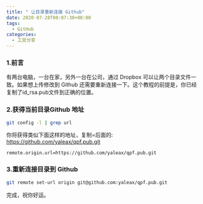 ```yaml
---
title: " 让目录重新连接 Github"
date: 2020-07-28T00:07:38+08:00
tags:
  - GitHub
categories:
  - 工具分享
---
```


### 1.前言

有两台电脑，一台在家，另外一台在公司，通过 Dropbox 可以让两个目录文件一致。如果想上传修改到 Github 还需要重新连接一下。这个教程的前提是，你已经复制了id_rsa.pub文件到正确的位置。

### 2.获得当前目录Github 地址

```bash
git config -l | grep url
```

你将获得类似下面这样的地址，复制=后面的: https://github.com/yaleax/qpf.pub.git

`remote.origin.url=https://github.com/yaleax/qpf.pub.git`

### 3.重新连接目录到 Github

```bash
git remote set-url origin git@github.com:yaleax/qpf.pub.git
```

完成，祝你好运。

